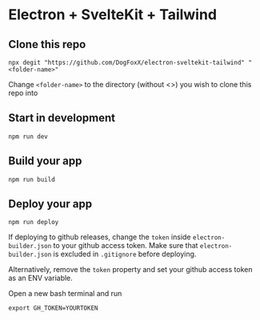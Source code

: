 # Electron + SvelteKit + Tailwind
## Clone this repo
```
npx degit "https://github.com/DogFoxX/electron-sveltekit-tailwind" "<folder-name>"
```
Change `<folder-name>` to the directory (without <>) you wish to clone this repo into

## Start in development
```
npm run dev
```

## Build your app
```
npm run build
```

## Deploy your app
```
npm run deploy
```
If deploying to github releases, change the `token` inside `electron-builder.json` to your github access token.
Make sure that `electron-builder.json` is excluded in `.gitignore` before deploying.

Alternatively, remove the `token` property and set your github access token as an ENV variable.

Open a new bash terminal and run
```
export GH_TOKEN=YOURTOKEN
```